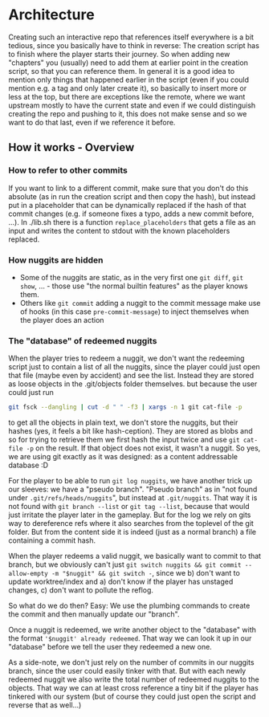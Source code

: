 # Architecture

Creating such an interactive repo that references itself everywhere is a bit tedious, since you basically have to think in reverse: The creation script has to finish where the player starts their journey. So when adding new "chapters" you (usually) need to add them at earlier point in the creation script, so that you can reference them. In general it is a good idea to mention only things that happened earlier in the script (even if you could mention e.g. a tag and only later create it), so basically to insert more or less at the top, but there are exceptions like the remote, where we want upstream mostly to have the current state and even if we could distinguish creating the repo and pushing to it, this does not make sense and so we want to do that last, even if we reference it before.

## How it works - Overview

### How to refer to other commits

If you want to link to a different commit, make sure that you don't do this absolute (as in run the creation script and then copy the hash), but instead put in a placeholder that can be dynamically replaced if the hash of that commit changes (e.g. if someone fixes a typo, adds a new commit before, ...). In ./lib.sh there is a function `replace_placeholders` that gets a file as an input and writes the content to stdout with the known placeholders replaced.

### How nuggits are hidden

- Some of the nuggits are static, as in the very first one `git diff`, `git show`, ... - those use "the normal builtin features" as the player knows them.
- Others like `git commit` adding a nuggit to the commit message make use of hooks (in this case `pre-commit-message`) to inject themselves when the player does an action

### The "database" of redeemed nuggits

When the player tries to redeem a nuggit, we don't want the redeeming script just to contain a list of all the nuggits, since the player could just open that file (maybe even by accident) and see the list. Instead they are stored as loose objects in the .git/objects folder themselves. but because the user could just run
```sh
git fsck --dangling | cut -d " " -f3 | xargs -n 1 git cat-file -p
```
to get all the objects in plain text, we don't store the nuggits, but their hashes (yes, it feels a bit like hash-ception). They are stored as blobs and so for trying to retrieve them we first hash the input twice and use `git cat-file -p` on the result. If that object does not exist, it wasn't a nuggit. So yes, we are using git exactly as it was designed: as a content addressable database :D

For the player to be able to run `git log nuggits`, we have another trick up our sleeves: we have a "pseudo branch". "Pseudo branch" as in "not found under `.git/refs/heads/nuggits`", but instead at `.git/nuggits`. That way it is not found with `git branch --list` or `git tag --list`, because that would just irritate the player later in the gameplay. But for the log we rely on gits way to dereference refs where it also searches from the toplevel of the git folder. But from the content side it is indeed (just as a normal branch) a file containing a commit hash.

When the player redeems a valid nuggit, we basically want to commit to that branch, but we obviously can't just `git switch nuggits && git commit --allow-empty -m "$nuggit" && git switch -`, since we
b) don't want to update worktree/index and
a) don't know if the player has unstaged changes,
c) don't want to pollute the reflog.

So what do we do then? Easy: We use the plumbing commands to create the commit and then manually update our "branch".

Once a nuggit is redeemed, we write another object to the "database" with the format `'$nuggit' already redeemed`. That way we can look it up in our "database" before we tell the user they redeemed a new one.

As a side-note, we don't just rely on the number of commits in our nuggits branch, since the user could easily tinker with that. But with each newly redeemed nuggit we also write the total number of redeemed nuggits to the objects. That way we can at least cross reference a tiny bit if the player has tinkered with our system (but of course they could just open the script and reverse that as well...)
